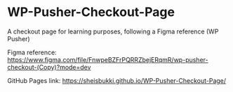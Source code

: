 # WP-Pusher-Checkout-Page
A checkout page for learning purposes, following a Figma reference (WP Pusher)

Figma reference: https://www.figma.com/file/FnwpeBZFrPQRRZbejERqmR/wp-pusher-checkout-(Copy)?mode=dev

GitHub Pages link: https://sheisbukki.github.io/WP-Pusher-Checkout-Page/
